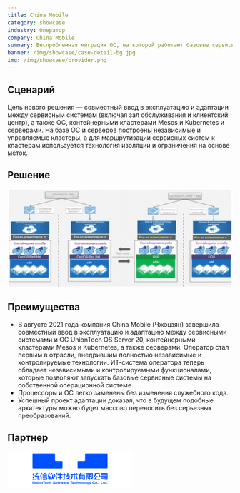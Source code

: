 ```yaml
---
title: China Mobile
category: showcase
industry: Оператор
company: China Mobile
summary: Беспроблемная миграция ОС, на которой работают базовые сервисные системы
banner: /img/showcase/case-detail-bg.jpg
img: /img/showcase/provider.png
---
```


<div class="markdown">

## **Сценарий**

Цель нового решения — совместный ввод в эксплуатацию и адаптации между сервисным системам (включая зал обслуживания и клиентский центр), а также ОС, контейнерными кластерами Mesos и Kubernetes и серверами. На базе ОС и серверов построены независимые и управляемые кластеры, а для маршрутизации сервисных систем к кластерам используется технология изоляции и ограничения на основе меток. 

## **Решение**

<div align="center" class="case-img"><img src="./p3.png"/></div>

## **Преимущества**

- В августе 2021 года компания China Mobile (Чжэцзян) завершила совместный ввод в эксплуатацию и адаптацию между сервисными системами и ОС UnionTech OS Server 20, контейнерными кластерами Mesos и Kubernetes, а также серверами. Оператор стал первым в отрасли, внедрившим полностью независимые и контролируемые технологии. ИТ-система оператора теперь обладает независимыми и контролируемыми функционалами, которые позволяют запускать базовые сервисные системы на собственной операционной системе.
- Процессоры и ОС легко заменены без изменения служебного кода.
- Успешный проект адаптации доказал, что в будущем подобные архитектуры можно будет массово переносить без серьезных преобразований.

## **Партнер**

<div ><img src="./tongxin.png"/></div>

</div>